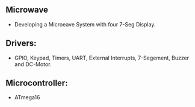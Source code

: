 ## Microwave
* Developing a Microeave System with four 7-Seg Display.

## Drivers:
* GPIO, Keypad, Timers, UART, External Interrupts, 7-Segement, Buzzer and DC-Motor.

## Microcontroller:
* ATmega16
